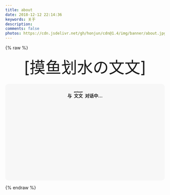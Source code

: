 ```yaml
---
title: about
date: 2018-12-12 22:14:36
keywords: 关于
description: 
comments: false
photos: https://cdn.jsdelivr.net/gh/honjun/cdn@1.4/img/banner/about.jpg
---
```

{% raw %}

<div class="entry-content">
  <div class="moe-mashiro" style="text-align:center; font-size: 50px; margin-bottom: 20px;">[摸鱼划水の文文]</div>
  <div id="hello-amtoaer" class="popcontainer" style="min-height: 300px; padding: 2px 6px 4px; background-color: rgba(242, 242, 242, 0.5); border-radius: 10px;">
    <center>
    <p>
    </p>
    <h4>
    与&nbsp;<ruby>
    文文&nbsp;<rp>
    （</rp>
    <rt>
    amtoaer</rt>
    <rp>
    ）</rp>
    </ruby>
    对话中...</h4>
    <p>
    </p>
    </center>
    <bot-ui></botui>
  </div>
</div>
<script src="/js/botui.min.js"></script>
<script>
bot_ui_ini()
</script>


{% endraw %}

